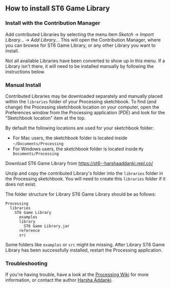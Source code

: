## How to install ST6 Game Library

### Install with the Contribution Manager

Add contributed Libraries by selecting the menu item _Sketch_ → _Import Library..._ → _Add Library..._ This will open the Contribution Manager, where you can browse for ST6 Game Library, or any other Library you want to install.

Not all available Libraries have been converted to show up in this menu. If a Library isn't there, it will need to be installed manually by following the instructions below.

### Manual Install

Contributed Libraries may be downloaded separately and manually placed within the `libraries` folder of your Processing sketchbook. To find (and change) the Processing sketchbook location on your computer, open the Preferences window from the Processing application (PDE) and look for the "Sketchbook location" item at the top.

By default the following locations are used for your sketchbook folder: 
  * For Mac users, the sketchbook folder is located inside `~/Documents/Processing` 
  * For Windows users, the sketchbook folder is located inside `My Documents/Processing`

Download ST6 Game Library from https://st6--harshaaddanki.repl.co/

Unzip and copy the contributed Library's folder into the `libraries` folder in the Processing sketchbook. You will need to create this `libraries` folder if it does not exist.

The folder structure for Library ST6 Game Library should be as follows:

```
Processing
  libraries
    ST6 Game Library
      examples
      library
        ST6 Game Library.jar
      reference
      src
```
             
Some folders like `examples` or `src` might be missing. After Library ST6 Game Library has been successfully installed, restart the Processing application.

### Troubleshooting

If you're having trouble, have a look at the [Processing Wiki](https://github.com/processing/processing/wiki/How-to-Install-a-Contributed-Library) for more information, or contact the author [Harsha Addanki](https://harsha.fztl.com).
